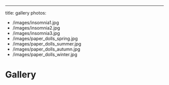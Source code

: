 ---
title: gallery
photos:
  - /images/insomnia1.jpg
  - /images/insomnia2.jpg
  - /images/insomnia3.jpg
  - /images/paper_dolls_spring.jpg
  - /images/paper_dolls_summer.jpg
  - /images/paper_dolls_autumn.jpg
  - /images/paper_dolls_winter.jpg

# Gallery
